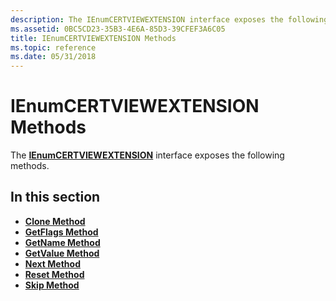 ```yaml
---
description: The IEnumCERTVIEWEXTENSION interface exposes the following methods.
ms.assetid: 0BC5CD23-35B3-4E6A-85D3-39CFEF3A6C05
title: IEnumCERTVIEWEXTENSION Methods
ms.topic: reference
ms.date: 05/31/2018
---
```


# IEnumCERTVIEWEXTENSION Methods

The [**IEnumCERTVIEWEXTENSION**](/windows/desktop/api/Certview/nn-certview-ienumcertviewextension) interface exposes the following methods.

## In this section

-   [**Clone Method**](/windows/desktop/api/Certview/nf-certview-ienumcertviewextension-clone)
-   [**GetFlags Method**](/windows/desktop/api/Certview/nf-certview-ienumcertviewextension-getflags)
-   [**GetName Method**](/windows/desktop/api/Certview/nf-certview-ienumcertviewextension-getname)
-   [**GetValue Method**](/windows/desktop/api/Certview/nf-certview-ienumcertviewextension-getvalue)
-   [**Next Method**](/windows/desktop/api/Certview/nf-certview-ienumcertviewextension-next)
-   [**Reset Method**](/windows/desktop/api/Certview/nf-certview-ienumcertviewextension-reset)
-   [**Skip Method**](/windows/desktop/api/Certview/nf-certview-ienumcertviewextension-skip)

 

 



